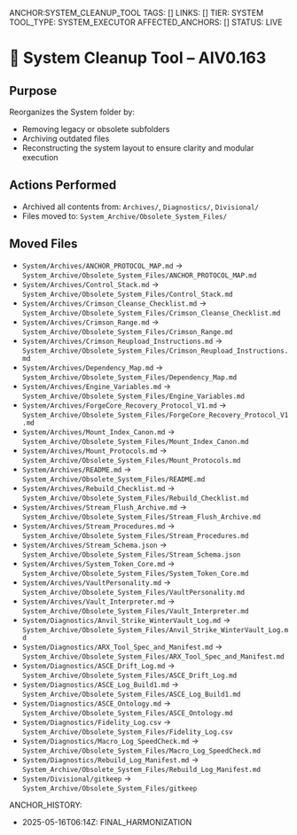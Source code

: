 ANCHOR:SYSTEM_CLEANUP_TOOL
TAGS: []
LINKS: []
TIER: SYSTEM
TOOL_TYPE: SYSTEM_EXECUTOR
AFFECTED_ANCHORS: []
STATUS: LIVE

# 🧹 System Cleanup Tool – AIV0.163

## Purpose
Reorganizes the System folder by:
- Removing legacy or obsolete subfolders
- Archiving outdated files
- Reconstructing the system layout to ensure clarity and modular execution

## Actions Performed
- Archived all contents from: `Archives/`, `Diagnostics/`, `Divisional/`
- Files moved to: `System_Archive/Obsolete_System_Files/`

## Moved Files
- `System/Archives/ANCHOR_PROTOCOL_MAP.md` → `System_Archive/Obsolete_System_Files/ANCHOR_PROTOCOL_MAP.md`
- `System/Archives/Control_Stack.md` → `System_Archive/Obsolete_System_Files/Control_Stack.md`
- `System/Archives/Crimson_Cleanse_Checklist.md` → `System_Archive/Obsolete_System_Files/Crimson_Cleanse_Checklist.md`
- `System/Archives/Crimson_Range.md` → `System_Archive/Obsolete_System_Files/Crimson_Range.md`
- `System/Archives/Crimson_Reupload_Instructions.md` → `System_Archive/Obsolete_System_Files/Crimson_Reupload_Instructions.md`
- `System/Archives/Dependency_Map.md` → `System_Archive/Obsolete_System_Files/Dependency_Map.md`
- `System/Archives/Engine_Variables.md` → `System_Archive/Obsolete_System_Files/Engine_Variables.md`
- `System/Archives/ForgeCore_Recovery_Protocol_V1.md` → `System_Archive/Obsolete_System_Files/ForgeCore_Recovery_Protocol_V1.md`
- `System/Archives/Mount_Index_Canon.md` → `System_Archive/Obsolete_System_Files/Mount_Index_Canon.md`
- `System/Archives/Mount_Protocols.md` → `System_Archive/Obsolete_System_Files/Mount_Protocols.md`
- `System/Archives/README.md` → `System_Archive/Obsolete_System_Files/README.md`
- `System/Archives/Rebuild_Checklist.md` → `System_Archive/Obsolete_System_Files/Rebuild_Checklist.md`
- `System/Archives/Stream_Flush_Archive.md` → `System_Archive/Obsolete_System_Files/Stream_Flush_Archive.md`
- `System/Archives/Stream_Procedures.md` → `System_Archive/Obsolete_System_Files/Stream_Procedures.md`
- `System/Archives/Stream_Schema.json` → `System_Archive/Obsolete_System_Files/Stream_Schema.json`
- `System/Archives/System_Token_Core.md` → `System_Archive/Obsolete_System_Files/System_Token_Core.md`
- `System/Archives/VaultPersonality.md` → `System_Archive/Obsolete_System_Files/VaultPersonality.md`
- `System/Archives/Vault_Interpreter.md` → `System_Archive/Obsolete_System_Files/Vault_Interpreter.md`
- `System/Diagnostics/Anvil_Strike_WinterVault_Log.md` → `System_Archive/Obsolete_System_Files/Anvil_Strike_WinterVault_Log.md`
- `System/Diagnostics/ARX_Tool_Spec_and_Manifest.md` → `System_Archive/Obsolete_System_Files/ARX_Tool_Spec_and_Manifest.md`
- `System/Diagnostics/ASCE_Drift_Log.md` → `System_Archive/Obsolete_System_Files/ASCE_Drift_Log.md`
- `System/Diagnostics/ASCE_Log_Build1.md` → `System_Archive/Obsolete_System_Files/ASCE_Log_Build1.md`
- `System/Diagnostics/ASCE_Ontology.md` → `System_Archive/Obsolete_System_Files/ASCE_Ontology.md`
- `System/Diagnostics/Fidelity_Log.csv` → `System_Archive/Obsolete_System_Files/Fidelity_Log.csv`
- `System/Diagnostics/Macro_Log_SpeedCheck.md` → `System_Archive/Obsolete_System_Files/Macro_Log_SpeedCheck.md`
- `System/Diagnostics/Rebuild_Log_Manifest.md` → `System_Archive/Obsolete_System_Files/Rebuild_Log_Manifest.md`
- `System/Divisional/gitkeep` → `System_Archive/Obsolete_System_Files/gitkeep`

ANCHOR_HISTORY:
  - 2025-05-16T06:14Z: FINAL_HARMONIZATION
